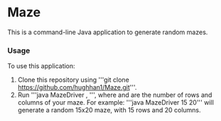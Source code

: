 # Maze
This is a command-line Java application to generate random mazes.

### Usage
To use this application:
1. Clone this repository using '''git clone https://github.com/hughhan1/Maze.git'''.
2. Run '''java MazeDriver <rows>, <cols>''', where <rows> and <cols> are the number of rows and columns of your maze. For example:
        '''java MazeDriver 15 20''' will generate a random 15x20 maze, with 15 rows and 20 columns.

